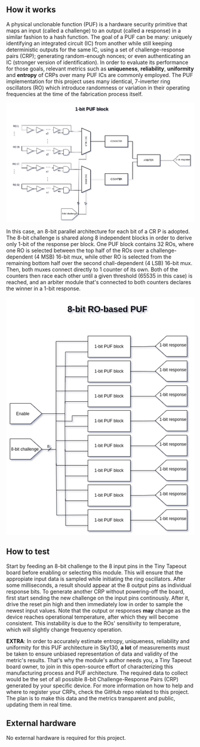 <!---

This file is used to generate your project datasheet. Please fill in the information below and delete any unused
sections.

You can also include images in this folder and reference them in the markdown. Each image must be less than
512 kb in size, and the combined size of all images must be less than 1 MB.
-->

## How it works

A physical unclonable function (PUF) is a hardware security primitive that maps an input (called a challenge) to an output (called a response) in a similar fashion to a hash function. The goal of a PUF can be many: uniquely identifying an integrated circuit (IC) from another while still keeping deterministic outputs for the same IC, using a set of challenge-response pairs (CRP); generating random-enough nonces; or even authenticating an IC (stronger version of identification). In order to evaluate its performance for those goals, relevant metrics such as **uniqueness**, **reliability**, **uniformity** and **entropy** of CRPs over many PUF ICs are commonly employed. The PUF implementation for this project uses many identical, 7-inverter ring oscillators (RO) which introduce randomness or variation in their operating frequencies at the time of the fabrication process itself. 

![](ro_puf_1bit_block.png)

In this case, an 8-bit parallel architecture for each bit of a CR
P is adopted. The 8-bit challenge is shared along 8 independent blocks in order to derive only 1-bit of the response per block. One PUF block contains 32 ROs, where one RO is selected between the top half of the ROs over a challenge-dependent (4 MSB) 16-bit mux, while other RO is selected from the remaining bottom half over the second chall-dependent (4 LSB) 16-bit mux. Then, both muxes connect directly to 1 counter of its own. Both of the counters then race each other until a given threshold (65535 in this case) is reached, and an arbiter module that's connected to both counters declares the winner in a 1-bit response.

![](ro_puf_8bit.png)

## How to test

Start by feeding an 8-bit challenge to the 8 input pins in the Tiny Tapeout board before enabling or selecting this module. This will ensure that the appropiate input data is sampled while initiating the ring oscillators. After some milliseconds, a result should appear at the 8 output pins as individual response bits. To generate another CRP without powering-off the board, first start sending the new challenge on the input pins continously. After it, drive the reset pin high and then immediately low in order to sample the newest input values. Note that the output or responses **may** change as the device reaches operational temperature, after which they will become consistent. This instability is due to the ROs' sensitivity to temperature, which will slightly change frequency operation.

**EXTRA**: In order to accurately estimate entropy, uniqueness, reliability and uniformity for this PUF architecture in Sky130, **a lot** of measurements must be taken to ensure unbiased representation of data and validity of the metric's results. That's why the module's author needs you, a Tiny Tapeout board owner, to join in this open-source effort of characterizing this manufacturing process and PUF architecture. The required data to collect would be the set of all possible 8-bit Challenge-Response Pairs (CRP) generated by your specific device. For more information on how to help and where to register your CRPs, check the GitHub repo related to this project. The plan is to make this data and the metrics transparent and public, updating them in real time.


## External hardware

No external hardware is required for this project.
